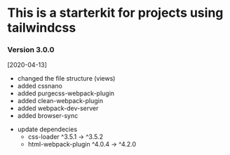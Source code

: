 # This is a starterkit for projects using tailwindcss

### Version 3.0.0
[2020-04-13]
- changed the file structure (views)
- added cssnano
- added purgecss-webpack-plugin
- added clean-webpack-plugin
- added webpack-dev-server
- added browser-sync
+ update dependecies
    - css-loader           ^3.5.1  →  ^3.5.2 
    - html-webpack-plugin  ^4.0.4  →  ^4.2.0 